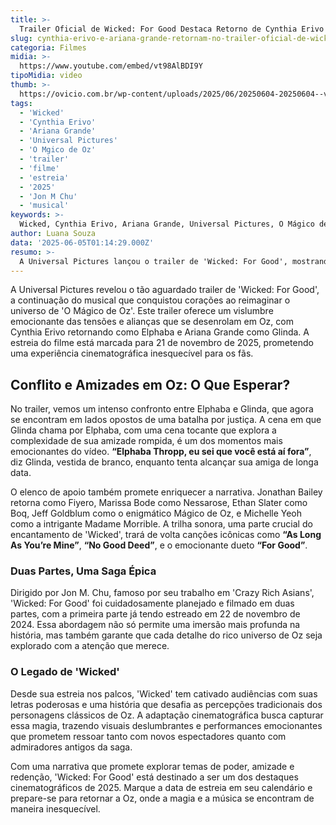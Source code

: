 ```yaml
---
title: >-
  Trailer Oficial de Wicked: For Good Destaca Retorno de Cynthia Erivo e Ariana Grande
slug: cynthia-erivo-e-ariana-grande-retornam-no-trailer-oficial-de-wicked-for-good
categoria: Filmes
midia: >-
  https://www.youtube.com/embed/vt98AlBDI9Y
tipoMidia: video
thumb: >-
  https://ovicio.com.br/wp-content/uploads/2025/06/20250604-20250604--vt98albdi9y.jpg
tags:
  - 'Wicked'
  - 'Cynthia Erivo'
  - 'Ariana Grande'
  - 'Universal Pictures'
  - 'O Mgico de Oz'
  - 'trailer'
  - 'filme'
  - 'estreia'
  - '2025'
  - 'Jon M Chu'
  - 'musical'
keywords: >-
  Wicked, Cynthia Erivo, Ariana Grande, Universal Pictures, O Mágico de Oz, trailer, filme, estreia, 2025, Jon M. Chu, musical
author: Luana Souza
data: '2025-06-05T01:14:29.000Z'
resumo: >-
  A Universal Pictures lançou o trailer de 'Wicked: For Good', mostrando Cynthia Erivo e Ariana Grande em um confronto épico. O filme chega aos cinemas em 21 de novembro de 2025.
---
```


A Universal Pictures revelou o tão aguardado trailer de 'Wicked: For Good', a continuação do musical que conquistou corações ao reimaginar o universo de 'O Mágico de Oz'. Este trailer oferece um vislumbre emocionante das tensões e alianças que se desenrolam em Oz, com Cynthia Erivo retornando como Elphaba e Ariana Grande como Glinda. A estreia do filme está marcada para 21 de novembro de 2025, prometendo uma experiência cinematográfica inesquecível para os fãs.

## Conflito e Amizades em Oz: O Que Esperar?

No trailer, vemos um intenso confronto entre Elphaba e Glinda, que agora se encontram em lados opostos de uma batalha por justiça. A cena em que Glinda chama por Elphaba, com uma cena tocante que explora a complexidade de sua amizade rompida, é um dos momentos mais emocionantes do vídeo. **“Elphaba Thropp, eu sei que você está aí fora”**, diz Glinda, vestida de branco, enquanto tenta alcançar sua amiga de longa data.

O elenco de apoio também promete enriquecer a narrativa. Jonathan Bailey retorna como Fiyero, Marissa Bode como Nessarose, Ethan Slater como Boq, Jeff Goldblum como o enigmático Mágico de Oz, e Michelle Yeoh como a intrigante Madame Morrible. A trilha sonora, uma parte crucial do encantamento de 'Wicked', trará de volta canções icônicas como **“As Long As You’re Mine”**, **“No Good Deed”**, e o emocionante dueto **“For Good”**.

### Duas Partes, Uma Saga Épica

Dirigido por Jon M. Chu, famoso por seu trabalho em 'Crazy Rich Asians', 'Wicked: For Good' foi cuidadosamente planejado e filmado em duas partes, com a primeira parte já tendo estreado em 22 de novembro de 2024. Essa abordagem não só permite uma imersão mais profunda na história, mas também garante que cada detalhe do rico universo de Oz seja explorado com a atenção que merece.

### O Legado de 'Wicked'

Desde sua estreia nos palcos, 'Wicked' tem cativado audiências com suas letras poderosas e uma história que desafia as percepções tradicionais dos personagens clássicos de Oz. A adaptação cinematográfica busca capturar essa magia, trazendo visuais deslumbrantes e performances emocionantes que prometem ressoar tanto com novos espectadores quanto com admiradores antigos da saga.

Com uma narrativa que promete explorar temas de poder, amizade e redenção, 'Wicked: For Good' está destinado a ser um dos destaques cinematográficos de 2025. Marque a data de estreia em seu calendário e prepare-se para retornar a Oz, onde a magia e a música se encontram de maneira inesquecível.